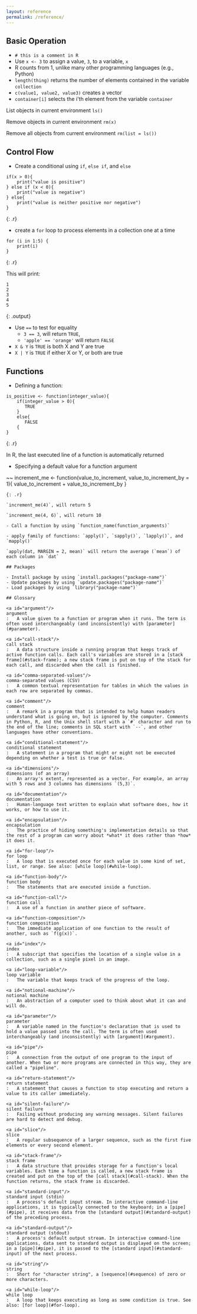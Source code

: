 ```yaml
---
layout: reference
permalink: /reference/
---
```


## Basic Operation

- `# this is a comment in R`
- Use `x <- 3` to assign a value, `3`,  to a variable, `x`
- R counts from 1, unlike many other programming languages (e.g., Python)
- `length(thing)` returns the number of elements contained in the variable
  `collection`
- `c(value1, value2, value3)` creates a vector
- `container[i]` selects the i'th element from the variable `container`

List objects in current environment
`ls()`

Remove objects in current environment
`rm(x)`

Remove all objects from current environment
`rm(list = ls())`

## Control Flow

- Create a conditional using `if`, `else if`, and `else`

~~~
if(x > 0){
	print("value is positive")
} else if (x < 0){
	print("value is negative")
} else{
	print("value is neither positive nor negative")
}
~~~
{: .r}

- create a `for` loop to process elements in a collection one at a time

~~~
for (i in 1:5) {
	print(i)
}
~~~
{: .r}

This will print:

~~~
1
2
3
4
5
~~~
{: .output}


- Use `==` to test for equality
  - `3 == 3`, will return `TRUE`,
  - `'apple' == 'orange'` will return `FALSE`
- `X & Y` is `TRUE` is both X and Y are true
- `X | Y` is `TRUE` if either X or Y, or both are true

## Functions

- Defining a function:

~~~
is_positive <- function(integer_value){
	if(integer_value > 0){
	   TRUE
	}
	else{
	   FALSE
	{
}
~~~
{: .r}

In R, the last executed line of a function is automatically returned

- Specifying a default value for a function argument

~~
increment_me <- function(value_to_increment, value_to_increment_by = 1){
	value_to_increment + value_to_increment_by
}
~~~
{: .r}

`increment_me(4)`, will return 5

`increment_me(4, 6)`, will return 10

- Call a function by using `function_name(function_arguments)`

- apply family of functions: `apply()`, `sapply()`, `lapply()`, and `mapply()`

`apply(dat, MARGIN = 2, mean)` will return the average (`mean`) of each column in `dat`

## Packages

- Install package by using `install.packages("package-name")`
- Update packages by using `update.packages("package-name")`
- Load packages by using `library("package-name")`

## Glossary

<a id="argument"/>
argument
:   A value given to a function or program when it runs. The term is often used interchangeably (and inconsistently) with [parameter](#parameter).

<a id="call-stack"/>
call stack
:   A data structure inside a running program that keeps track of active function calls. Each call's variables are stored in a [stack frame](#stack-frame); a new stack frame is put on top of the stack for each call, and discarded when the call is finished.

<a id="comma-separated-values"/>
comma-separated values (CSV)
:   A common textual representation for tables in which the values in each row are separated by commas.

<a id="comment"/>
comment
:   A remark in a program that is intended to help human readers understand what is going on, but is ignored by the computer. Comments in Python, R, and the Unix shell start with a `#` character and run to the end of the line; comments in SQL start with `--`, and other languages have other conventions.

<a id="conditional-statement"/>
conditional statement
:   A statement in a program that might or might not be executed depending on whether a test is true or false.

<a id="dimensions"/>
dimensions (of an array)
:   An array's extent, represented as a vector. For example, an array with 5 rows and 3 columns has dimensions `(5,3)`.

<a id="documentation"/>
documentation
:   Human-language text written to explain what software does, how it works, or how to use it.

<a id="encapsulation"/>
encapsulation
:   The practice of hiding something's implementation details so that the rest of a program can worry about *what* it does rather than *how* it does it.

<a id="for-loop"/>
for loop
:   A loop that is executed once for each value in some kind of set, list, or range. See also: [while loop](#while-loop).

<a id="function-body"/>
function body
:   The statements that are executed inside a function.

<a id="function-call"/>
function call
:   A use of a function in another piece of software.

<a id="function-composition"/>
function composition
:   The immediate application of one function to the result of another, such as `f(g(x))`.

<a id="index"/>
index
:   A subscript that specifies the location of a single value in a collection, such as a single pixel in an image.

<a id="loop-variable"/>
loop variable
:   The variable that keeps track of the progress of the loop.

<a id="notional-machine"/>
notional machine
:   An abstraction of a computer used to think about what it can and will do.

<a id="parameter"/>
parameter
:   A variable named in the function's declaration that is used to hold a value passed into the call. The term is often used interchangeably (and inconsistently) with [argument](#argument).

<a id="pipe"/>
pipe
:   A connection from the output of one program to the input of another. When two or more programs are connected in this way, they are called a "pipeline".

<a id="return-statement"/>
return statement
:   A statement that causes a function to stop executing and return a value to its caller immediately.

<a id="silent-failure"/>
silent failure
:   Failing without producing any warning messages. Silent failures are hard to detect and debug.

<a id="slice"/>
slice
:   A regular subsequence of a larger sequence, such as the first five elements or every second element.

<a id="stack-frame"/>
stack frame
:   A data structure that provides storage for a function's local variables. Each time a function is called, a new stack frame is created and put on the top of the [call stack](#call-stack). When the function returns, the stack frame is discarded.

<a id="standard-input"/>
standard input (stdin)
:   A process's default input stream. In interactive command-line applications, it is typically connected to the keyboard; in a [pipe](#pipe), it receives data from the [standard output](#standard-output) of the preceding process.

<a id="standard-output"/>
standard output (stdout)
:   A process's default output stream. In interactive command-line applications, data sent to standard output is displayed on the screen; in a [pipe](#pipe), it is passed to the [standard input](#standard-input) of the next process.

<a id="string"/>
string
:   Short for "character string", a [sequence](#sequence) of zero or more characters.

<a id="while-loop"/>
while loop
:   A loop that keeps executing as long as some condition is true. See also: [for loop](#for-loop).
